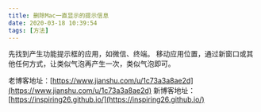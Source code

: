 ```yaml
---
title: 删除Mac一直显示的提示信息
date: 2020-03-18 10:39:54
tags: [方法]
---
```

先找到产生功能提示框的应用，如微信、终端。
移动应用位置，通过新窗口或其他任何方式，让类似气泡再产生一次，类似气泡即可。







老博客地址：[https://www.jianshu.com/u/1c73a3a8ae2d](https://www.jianshu.com/u/1c73a3a8ae2d)
新博客地址：[https://inspiring26.github.io/](https://inspiring26.github.io/)
